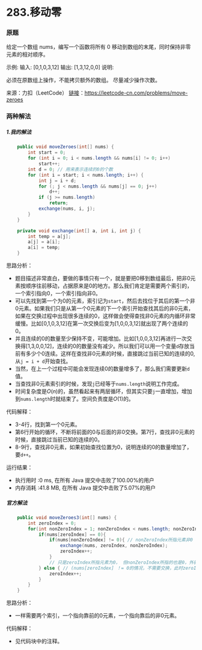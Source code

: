 # 283.移动零

### 原题
给定一个数组 nums，编写一个函数将所有 0 移动到数组的末尾，同时保持非零元素的相对顺序。

示例:
输入: [0,1,0,3,12]
输出: [1,3,12,0,0]
说明:

必须在原数组上操作，不能拷贝额外的数组。
尽量减少操作次数。

来源：力扣（LeetCode）
[链接](https://leetcode-cn.com/problems/move-zeroes)：https://leetcode-cn.com/problems/move-zeroes

### 两种解法

##### 1.我的解法

```java
 	public void moveZeroes(int[] nums) {
        int start = 0;
        for (int i = 0; i < nums.length && nums[i] != 0; i++)
            start++;
        int d = 0; // 用来表示连续的0的个数
        for (int i = start; i < nums.length; i++) {
            int j = i + d;
            for (; j < nums.length && nums[j] == 0; j++)
                d++;
            if (j >= nums.length)
                return;
            exchange(nums, i, j);
        }
    }

    private void exchange(int[] a, int i, int j) {
        int temp = a[j];
        a[j] = a[i];
        a[i] = temp;
    }
```

思路分析：

* 题目描述非常直白，要做的事情只有一个，就是要把0移到数组最后，把非0元素按顺序往前移动，占据原来是0的地方。那么我们肯定是需要两个索引的，一个索引指向0，一个索引指向非0。
* 可以先找到第一个为0的元素，索引记为`start`，然后去找位于其后的第一个非0元素。如果我们只是从第一个0元素的下一个索引开始查找其后的非0元素，如果在交换过程中出现很多连续的0，这样做会使得查找非0元素的内循环非常缓慢。比如[0,1,0,3,12]在第一次交换后变为[1,0,0,3,12]就出现了两个连续的0。
* 并且连续的0的数量至少保持不变，可能增加。比如[1,0,0,3,12]再进行一次交换得[1,3,0,0,12]，连续的0的数量没有减少。所以我们可以用一个变量`d`存放当前有多少个0连续。这样在查找非0元素的时候，直接跳过当前已知的连续的0,从`j = i + d`开始查找。
* 当然，在上一个过程中可能会发现连续0的数量增多了，那么我们需要更新`d`值。
* 当查找非0元素索引的时候，发现`j`已经等于`nums.length`说明工作完成。
* 时间复杂度是$O(n)$的，虽然看起来有两层循环，但其实只要`j`一直增加，增加到`nums.length`时就结束了。空间负责度是$O(1)$的。

代码解释：

* 3-4行，找到第一个0元素。
* 第6行开始的循环，不断将前面的0与后面的非0交换。第7行，查找非0元素的时候，直接跳过当前已知的连续的0。
* 8-9行，查找非0元素，如果初始查找位置为0，说明连续的0的数量增加了，要`d++`。

运行结果：
* 执行用时 :0 ms, 在所有 Java 提交中击败了100.00%的用户
* 内存消耗 :41.8 MB, 在所有 Java 提交中击败了5.07%的用户

##### 官方解法

```java
	public void moveZeroes3(int[] nums) {
        int zeroIndex = 0;
        for(int nonZeroIndex = 1; nonZeroIndex < nums.length; nonZeroIndex++){
            if(nums[zeroIndex] == 0){
                if(nums[nonZeroIndex] != 0){ // nonZeroIndex所指元素非0
                    exchange(nums, zeroIndex, nonZeroIndex);
                    zeroIndex++;
                }
                // 只是zeroIndex所指元素为0， 但nonZeroIndex所指的也是0，外循环使得nonZeroIndex++去找下一个非0元素
            } else { // (nums[zeroIndex] ！= 0的情况，不需要交换，此时zeroIndex++向右移动去找0元素，外循环使得nonZeroIndex++去找下一个与0交换的元素
                zeroIndex++;
            }
        }
    }
```

思路分析：

* 一样需要两个索引，一个指向靠前的0元素，一个指向靠后的非0元素。

代码解释：

* 见代码块中的注释。
